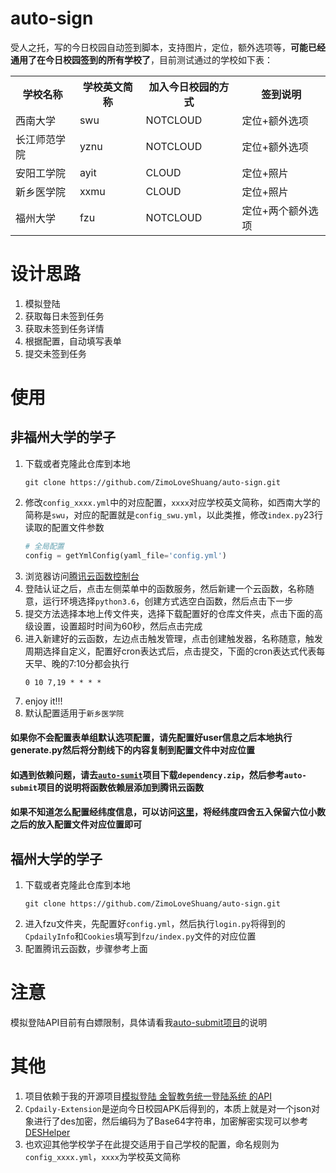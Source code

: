 # auto-sign

受人之托，写的今日校园自动签到脚本，支持图片，定位，额外选项等，**可能已经通用了在今日校园签到的所有学校了**，目前测试通过的学校如下表：

<table>
    <tr>
        <th>学校名称</th>
        <th>学校英文简称</th>
        <th>加入今日校园的方式</th>
        <th>签到说明</th>
    </tr>
    <tr>
        <td>西南大学</td>
        <td>swu</td>
        <td>NOTCLOUD</td>
        <td>定位+额外选项</td>
    </tr>
    <tr>
        <td>长江师范学院</td>
        <td>yznu</td>
        <td>NOTCLOUD</td>
        <td>定位+额外选项</td>
    </tr>
    <tr>
        <td>安阳工学院</td>
        <td>ayit</td>
        <td>CLOUD</td>
        <td>定位+照片</td>
    </tr>
    <tr>
        <td>新乡医学院</td>
        <td>xxmu</td>
        <td>CLOUD</td>
        <td>定位+照片</td>
    </tr>
    <tr>
        <td>福州大学</td>
        <td>fzu</td>
        <td>NOTCLOUD</td>
        <td>定位+两个额外选项</td>
    </tr>
</table>

# 设计思路

1. 模拟登陆
2. 获取每日未签到任务
3. 获取未签到任务详情
4. 根据配置，自动填写表单
5. 提交未签到任务

# 使用

## 非福州大学的学子

1. 下载或者克隆此仓库到本地
    ```shell script
    git clone https://github.com/ZimoLoveShuang/auto-sign.git
    ```
2. 修改`config_xxxx.yml`中的对应配置，`xxxx`对应学校英文简称，如西南大学的简称是`swu`，对应的配置就是`config_swu.yml`，以此类推，修改`index.py`23行读取的配置文件参数
    ```python
    # 全局配置
    config = getYmlConfig(yaml_file='config.yml')
    ```
3. 浏览器访问[腾讯云函数控制台](https://console.cloud.tencent.com/scf/index?rid=1)
4. 登陆认证之后，点击左侧菜单中的函数服务，然后新建一个云函数，名称随意，运行环境选择`python3.6`，创建方式选空白函数，然后点击下一步
5. 提交方法选择本地上传文件夹，选择下载配置好的仓库文件夹，点击下面的高级设置，设置超时时间为60秒，然后点击完成
6. 进入新建好的云函数，左边点击触发管理，点击创建触发器，名称随意，触发周期选择自定义，配置好cron表达式后，点击提交，下面的cron表达式代表每天早、晚的7:10分都会执行
    ```shell script
    0 10 7,19 * * * *
    ```
7. enjoy it!!!
8. 默认配置适用于`新乡医学院`

#### 如果你不会配置表单组默认选项配置，请先配置好user信息之后本地执行generate.py然后将分割线下的内容复制到配置文件中对应位置

#### 如遇到依赖问题，请去[`auto-sumit`](https://github.com/ZimoLoveShuang/auto-submit)项目下载`dependency.zip`，然后参考`auto-submit`项目的说明将函数依赖层添加到腾讯云函数

#### 如果不知道怎么配置经纬度信息，可以访问[这里](http://zuobiao.ay800.com/s/27/index.php)，将经纬度四舍五入保留六位小数之后的放入配置文件对应位置即可


## 福州大学的学子

1. 下载或者克隆此仓库到本地
    ```shell script
    git clone https://github.com/ZimoLoveShuang/auto-sign.git
    ```
2. 进入fzu文件夹，先配置好`config.yml`，然后执行`login.py`将得到的`CpdailyInfo`和`Cookies`填写到`fzu/index.py`文件的对应位置
3. 配置腾讯云函数，步骤参考上面

# 注意

模拟登陆API目前有白嫖限制，具体请看我[auto-submit项目](https://github.com/ZimoLoveShuang/auto-submit)的说明

# 其他

1. 项目依赖于我的开源项目[模拟登陆 金智教务统一登陆系统 的API](https://github.com/ZimoLoveShuang/wisedu-unified-login-api)
2. `Cpdaily-Extension`是逆向今日校园APK后得到的，本质上就是对一个json对象进行了des加密，然后编码为了Base64字符串，加密解密实现可以参考[DESHelper](https://github.com/ZimoLoveShuang/yibinu-score-crawler/blob/master/src/main/java/wiki/zimo/scorecrawler/helper/DESHelper.java)
3. 也欢迎其他学校学子在此提交适用于自己学校的配置，命名规则为`config_xxxx.yml`，`xxxx`为学校英文简称